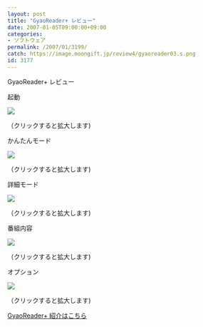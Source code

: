 ```yaml
---
layout: post
title: "GyaoReader+ レビュー"
date: 2007-01-05T09:00:00+09:00
categories:
- ソフトウェア
permalink: /2007/01/3199/
catch: https://image.moongift.jp/review4/gyaoreader03.s.png
id: 3177
---
```

GyaoReader+ レビュー  
<!--more-->

起動

  

[![](https://image.moongift.jp/review4/gyaoreader01.s.png)](https://image.moongift.jp/review4/gyaoreader01.png)  
  
（クリックすると拡大します)

  

かんたんモード

  

[![](https://image.moongift.jp/review4/gyaoreader02.s.png)](https://image.moongift.jp/review4/gyaoreader02.png)  
  
（クリックすると拡大します)

  

詳細モード

  

[![](https://image.moongift.jp/review4/gyaoreader03.s.png)](https://image.moongift.jp/review4/gyaoreader03.png)  
  
（クリックすると拡大します)

  

番組内容

  

[![](https://image.moongift.jp/review4/gyaoreader04.s.png)](https://image.moongift.jp/review4/gyaoreader04.png)  
  
（クリックすると拡大します)

  

オプション

  

[![](https://image.moongift.jp/review4/gyaoreader05.s.png)](https://image.moongift.jp/review4/gyaoreader05.png)  
  
（クリックすると拡大します)

  

[GyaoReader+ 紹介はこちら](http://fw.moongift.jp/intro/i-3196.html)

